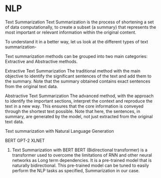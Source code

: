 # NLP
Text Summarization
Text Summarization is the process of shortening a set of data computationally, to create a subset (a summary) that represents the most important or relevant information within the original content.

To understand it in a better way, let us look at the different types of text summarization-

Text summarization methods can be grouped into two main categories: Extractive and Abstractive methods.

Extractive Text Summarization
The traditional method with the main objective to identify the significant sentences of the text and add them to the summary. Note that the summary obtained contains exact sentences from the original text data.

Abstractive Text Summarization
The advanced method, with the approach to identify the important sections, interpret the context and reproduce the text in a new way. This ensures that the core information is conveyed through the shortest text possible. Note that here, the sentences, in summary, are generated by the model, not just extracted from the original text data.

Text summarization with Natural Language Generation

BERT
GPT-2
XLNET
1. Text Summarization with BERT
BERT (Bidirectional transformer) is a transformer used to overcome the limitations of RNN and other neural networks as Long term dependencies. It is a pre-trained model that is naturally bidirectional. This pre-trained model can be tuned to easily perform the NLP tasks as specified, Summarization in our case.
